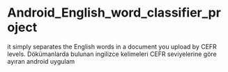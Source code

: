 # Android_English_word_classifier_project
it simply separates the English words in a document you upload by CEFR levels.
Dökümanlarda bulunan ingilizce kelimeleri CEFR seviyelerine göre ayıran android uygulam
